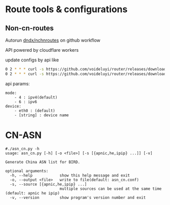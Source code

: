 # Route tools & configurations
## Non-cn-routes
Autorun [dndx/nchnroutes](https://github.com/dndx/nchnroutes) on github workflow

API powered by cloudflare workers

update configs by api like
```bash
0 2 * * * curl -s https://github.com/voideluyi/router/releases/download/v1.0.0/routes4.conf  -o /etc/bird/routes4.conf
0 2 * * * curl -s https://github.com/voideluyi/router/releases/download/v1.0.0/routes6.conf  -o /etc/bird/routes6.conf
```

api params:

    mode: 
        - 4 : ipv4(default)
        - 6 : ipv6
    device: 
        - eth0 : (default)
        - [string] : device name
# CN-ASN
```
#./asn_cn.py -h
usage: asn_cn.py [-h] [-o <file>] [-s [{apnic,he,ipip} ...]] [-v]

Generate China ASN list for BIRD.

optional arguments:
  -h, --help            show this help message and exit
  -o, --output <file>   write to file(default: asn_cn.conf)
  -s, --source [{apnic,he,ipip} ...]
                        multiple sources can be used at the same time (default: apnic he ipip)
  -v, --version         show program's version number and exit
```

